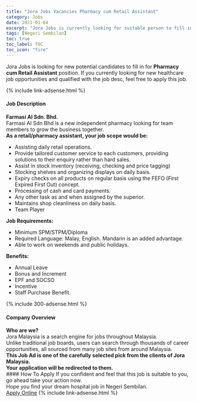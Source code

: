 ```yaml
---
title: "Jora Jobs Vacancies Pharmacy cum Retail Assistant" 
category: Jobs 
date: 2021-01-04 
excerpt: "Jora Jobs is currently looking for suitable person to fill in the Pharmacy cum Retail Assistant which positioned at Negeri Sembilan" 
tags: [Negeri Sembilan] 
toc: true 
toc_label: TOC 
toc_icon: "fire" 
--- 
```


<p>Jora Jobs is looking for new potential candidates to fill in for <b>Pharmacy cum Retail Assistant</b> position. If you currently looking for new healthcare job opportunities and qualified with the job desc, feel free to apply this job.
</p>{% include link-adsense.html %} 
<div><div><div><h4>Job Description</h4></div></div><div><div><span><div><div><strong>Farmasi AI Sdn. Bhd.</strong></div><div>Farmasi AI Sdn Bhd is a new independent pharmacy looking for team members to grow the business together.</div><div><strong>As a retail/pharmacy assistant, your job scope would be:</strong><ul><li>Assisting daily retail operations.</li><li>Provide tailored customer service to each customers, providing solutions to their enquiry rather than hard sales.</li><li>Assist in stock inventory (receiving, checking and price tagging)</li><li>Stocking shelves and organizing displays on daily basis.</li><li>Expiry checks on all products on regular basis using the FEFO (First Expired First Out) concept.</li><li>Processing of cash and card payments.</li><li>Any other task as and when assigned by the superior.</li><li>Maintains shop cleanliness on daily basis.</li><li>Team Player</li></ul><div><strong>Job Requirements:</strong><ul><li>Minimum SPM/STPM/Diploma</li><li>Required Language: Malay, English. Mandarin is an added advantage.</li><li>Able to work on weekends and public holidays.</li></ul></div></div><div><strong>Benefits:</strong><ul><li>Annual Leave</li><li>Bonus and Increment</li><li>EPF and SOCSO</li><li>Incentive</li><li>Staff Purchase Benefit.</li></ul></div></div></span></div></div></div> 
{% include 300-adsense.html %} 
<div><div><div><h4>Company Overview</h4></div></div><div><div><span><div><div>
<strong>Who are we?</strong></div>
<div>
	Jora Malaysia is a search engine for jobs throughout Malaysia.<br>
	Unlike traditional job boards, users can search through thousands of career opportunities, all sourced from many job sites from around Malaysia.&#160;</div>
<div>
<div>
<strong>This Job Ad is one of the carefully selected pick from the clients of Jora Malaysia.</strong></div>
<div>
<strong>Your application will be redirected to them.</strong></div>
</div></div></span></div></div></div> 
#### How To Apply 
If you confident and feel that this job is suitable to you, go ahead take your action now. <br/> 
Hope you find your dream hospital job in Negeri Sembilan. <br/> 
<a href="https://www.jobstreet.com.my/en/job/pharmacy-cum-retail-assistant-4452435?jobId=jobstreet-my-job-4452435&sectionRank=23&token=0~1b653b48-c70c-4213-ba04-3d1cb94480c6&fr=SRP%20View%20In%20New%20Ta" class="btn btn--warning" target="_blank" rel="nofollow noopenner">Apply Online</a> 
{% include link-adsense.html %} 